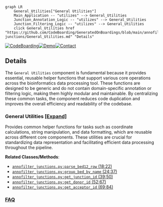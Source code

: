 ```mermaid
graph LR
    General_Utilities["General Utilities"]
    Main_Application -- "utilizes" --> General_Utilities
    Junction_Annotation_Logic -- "utilizes" --> General_Utilities
    Junction_Filtering_Logic -- "utilizes" --> General_Utilities
    click General_Utilities href "https://github.com/CodeBoarding/GeneratedOnBoardings/blob/main/annofilter-junctions/General_Utilities.md" "Details"
```

[![CodeBoarding](https://img.shields.io/badge/Generated%20by-CodeBoarding-9cf?style=flat-square)](https://github.com/CodeBoarding/CodeBoarding)[![Demo](https://img.shields.io/badge/Try%20our-Demo-blue?style=flat-square)](https://www.codeboarding.org/demo)[![Contact](https://img.shields.io/badge/Contact%20us%20-%20contact@codeboarding.org-lightgrey?style=flat-square)](mailto:contact@codeboarding.org)

## Details

The `General Utilities` component is fundamental because it provides essential, reusable helper functions that support various core operations across the bioinformatics data processing tool. These functions are designed to be generic and do not contain domain-specific annotation or filtering logic, making them highly modular and maintainable. By centralizing these common tasks, the component reduces code duplication and improves the overall efficiency and readability of the codebase.

### General Utilities [[Expand]](./General_Utilities.md)
Provides common helper functions for tasks such as coordinate calculations, string manipulation, and data formatting, which are reusable across different core components. These utilities are crucial for standardizing data representation and facilitating efficient data processing throughout the pipeline.


**Related Classes/Methods**:

- <a href="https://github.com/pfizer-opensource/annofilter-junctions/blob/main/annofilter_junctions.py#L18-L22" target="_blank" rel="noopener noreferrer">`annofilter_junctions.py:parse_bed12_row` (18:22)</a>
- <a href="https://github.com/pfizer-opensource/annofilter-junctions/blob/main/annofilter_junctions.py#L24-L37" target="_blank" rel="noopener noreferrer">`annofilter_junctions.py:group_bed_by_name` (24:37)</a>
- <a href="https://github.com/pfizer-opensource/annofilter-junctions/blob/main/annofilter_junctions.py#L39-L50" target="_blank" rel="noopener noreferrer">`annofilter_junctions.py:get_junction_id` (39:50)</a>
- <a href="https://github.com/pfizer-opensource/annofilter-junctions/blob/main/annofilter_junctions.py#L52-L67" target="_blank" rel="noopener noreferrer">`annofilter_junctions.py:get_donor_id` (52:67)</a>
- <a href="https://github.com/pfizer-opensource/annofilter-junctions/blob/main/annofilter_junctions.py#L69-L84" target="_blank" rel="noopener noreferrer">`annofilter_junctions.py:get_acceptor_id` (69:84)</a>




### [FAQ](https://github.com/CodeBoarding/GeneratedOnBoardings/tree/main?tab=readme-ov-file#faq)